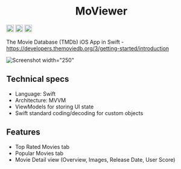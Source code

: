 <h1 align="center">MoViewer</h1>
<p align="center">

 <img src="https://img.shields.io/badge/status-Active-green" height="20"> <img src="https://img.shields.io/badge/architecture-MVVM-yellow" height="20"> <img src="https://img.shields.io/badge/language-Swift-yellow" height="20"> 

 The Movie Database (TMDb) iOS App in Swift - https://developers.themoviedb.org/3/getting-started/introduction
 
![Screenshot](https://user-images.githubusercontent.com/73407945/184410379-7bede56e-9248-4a39-a3cf-0d8d7a88496f.png) width="250"

 
## Technical specs
 - Language: Swift
- Architecture: MVVM
- ViewModels for storing UI state
- Swift standard coding/decoding for custom objects
 
 ## Features
 - Top Rated Movies tab
- Popular Movies tab
- Movie Detail view (Overview, Images, Release Date, User Score)
 
 

 
